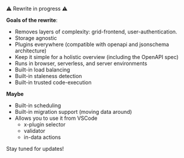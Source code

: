 ⚠️ Rewrite in progress ⚠️

**Goals of the rewrite**:

- Removes layers of complexity: grid-frontend, user-authentication.
- Storage agnostic
- Plugins everywhere (compatible with openapi and jsonschema architecture)
- Keep it simple for a holistic overview (including the OpenAPI spec)
- Runs in browser, serverless, and server environments
- Built-in load balancing
- Built-in staleness detection
- Built-in trusted code-execution

**Maybe**

- Built-in scheduling
- Built-in migration support (moving data around)
- Allows you to use it from VSCode
  - x-plugin selector
  - validator
  - in-data actions

Stay tuned for updates!
